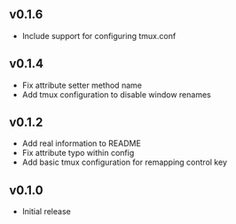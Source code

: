 ## v0.1.6
* Include support for configuring tmux.conf

## v0.1.4
* Fix attribute setter method name
* Add tmux configuration to disable window renames

## v0.1.2
* Add real information to README
* Fix attribute typo within config
* Add basic tmux configuration for remapping control key

## v0.1.0
* Initial release
